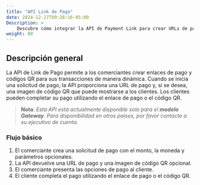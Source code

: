 ```yaml
---
title: "API Link de Pago"
date: 2024-12-27T09:28:16-05:00
Description: >
    Descubre cómo integrar la API de Payment Link para crear URLs de pago dinámicas y códigos QR. Ofrece diversas opciones de pago a tus clientes en Uruguay con sencillas llamadas a la API.
weight: 80
---
```


## Descripción general
La API de Link de Pago permite a los comerciantes crear enlaces de pago y códigos QR para sus transacciones de manera dinámica. Cuando se inicia una solicitud de pago, la API proporciona una URL de pago y, si se desea, una imagen de código QR que puede mostrarse a los clientes. Los clientes pueden completar su pago utilizando el enlace de pago o el código QR.

> **Nota**: _Esta API está actualmente disponible solo para el **modelo Gateway**. Para disponibilidad en otros países, por favor contacte a su ejecutivo de cuenta._

### Flujo básico
1. El comerciante crea una solicitud de pago con el monto, la moneda y parámetros opcionales.
2. La API devuelve una URL de pago y una imagen de código QR opcional.
3. El comerciante presenta las opciones de pago al cliente.
4. El cliente completa el pago utilizando el enlace de pago o el código QR.

